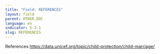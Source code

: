 ```yaml
---
title: "Field: REFERENCES"
layout: field
parent: OTHER_DOC
language: en
indicator: 5-3-1
slug: REFERENCES
---
```

References
https://data.unicef.org/topic/child-protection/child-marriage/
